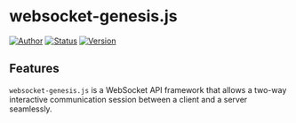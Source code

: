 # websocket-genesis.js

[![Author](https://img.shields.io/badge/Author-@awesammcoder-blue.svg)](https://awesammcoder.github.io/)
[![Status](https://img.shields.io/badge/Status-Development-orange.svg)]()
[![Version](https://img.shields.io/badge/Current%20Version-v1.0.0-yellow.svg)]()

## Features

`websocket-genesis.js` is a WebSocket API framework that allows a two-way interactive communication session between a client and a server seamlessly.
